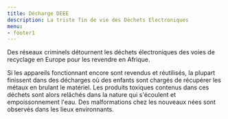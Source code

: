 ```yaml
---
title: Décharge DEEE
description: La triste fin de vie des Déchets Electroniques
menu:
- footer1
---
```


Des réseaux criminels détournent les déchets électroniques des voies de recyclage en Europe pour les revendre en Afrique. 

Si les appareils fonctionnant encore sont revendus et réutilisés, la plupart finissent dans des décharges où des enfants sont chargés de récupérer les métaux en brulant le matériel.
Les produits toxiques contenus dans ces déchets sont alors relâchés dans la nature qui s'écoulent et empoissonnement l'eau. Des malformations chez les nouveaux nées sont observés dans les lieux environnants.


